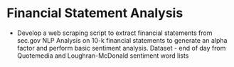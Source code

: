 # Financial Statement Analysis
* Develop a web scraping script to extract financial statements from sec.gov
NLP Analysis on 10-k financial statements to generate an alpha factor and perform basic sentiment analysis. 
Dataset - end of day from Quotemedia and Loughran-McDonald sentiment word lists
